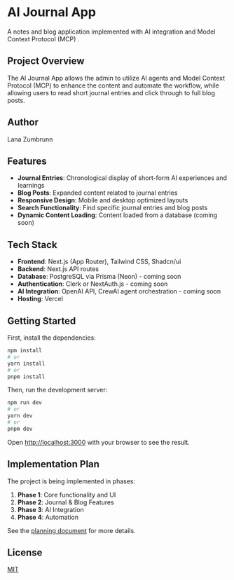 # AI Journal App

A notes and blog application implemented with AI integration and Model Context Protocol (MCP) .

## Project Overview

The AI Journal App allows the admin to utilize AI agents and Model Context Protocol (MCP) to enhance the content and automate the workflow, while allowing users to read short journal entries and click through to full blog posts.

## Author
Lana Zumbrunn

## Features

- **Journal Entries**: Chronological display of short-form AI experiences and learnings
- **Blog Posts**: Expanded content related to journal entries
- **Responsive Design**: Mobile and desktop optimized layouts
- **Search Functionality**: Find specific journal entries and blog posts
- **Dynamic Content Loading**: Content loaded from a database (coming soon)

## Tech Stack

- **Frontend**: Next.js (App Router), Tailwind CSS, Shadcn/ui
- **Backend**: Next.js API routes
- **Database**: PostgreSQL via Prisma (Neon) - coming soon
- **Authentication**: Clerk or NextAuth.js - coming soon
- **AI Integration**: OpenAI API, CrewAI agent orchestration - coming soon
- **Hosting**: Vercel

## Getting Started

First, install the dependencies:

```bash
npm install
# or
yarn install
# or
pnpm install
```

Then, run the development server:

```bash
npm run dev
# or
yarn dev
# or
pnpm dev
```

Open [http://localhost:3000](http://localhost:3000) with your browser to see the result.

## Implementation Plan

The project is being implemented in phases:

1. **Phase 1**: Core functionality and UI
2. **Phase 2**: Journal & Blog Features
3. **Phase 3**: AI Integration
4. **Phase 4**: Automation

See the [planning document](./docs/planning.md) for more details.

## License

[MIT](https://choosealicense.com/licenses/mit/)
